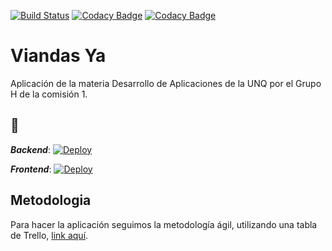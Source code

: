 [![Build Status](https://travis-ci.org/Miloro/Grupo-C1H-022019.svg?branch=master)](https://travis-ci.org/Miloro/Grupo-C1H-022019)
[![Codacy Badge](https://api.codacy.com/project/badge/Grade/1b9c57f661d24791b68712396ec574f7)](https://www.codacy.com/manual/miloromiguel/Grupo-C1H-022019?utm_source=github.com&amp;utm_medium=referral&amp;utm_content=Miloro/Grupo-C1H-022019&amp;utm_campaign=Badge_Grade)
[![Codacy Badge](https://api.codacy.com/project/badge/Coverage/1b9c57f661d24791b68712396ec574f7)](https://www.codacy.com/manual/miloromiguel/Grupo-C1H-022019?utm_source=github.com&utm_medium=referral&utm_content=Miloro/Grupo-C1H-022019&utm_campaign=Badge_Coverage)

# Viandas Ya
Aplicación de la materia Desarrollo de Aplicaciones de la UNQ por el Grupo H de la comisión 1.

## :rocket:

***Backend***:
[![Deploy](https://www.herokucdn.com/deploy/button.png)](https://viandasya-backend-grupoc1h.herokuapp.com/)

***Frontend***:
[![Deploy](https://www.herokucdn.com/deploy/button.png)](https://viandasya-grupoc1h.herokuapp.com/)

## Metodologia
Para hacer la aplicación seguimos la metodología ágil, utilizando una tabla de Trello, [link aquí](https://trello.com/b/ONZqxv4Q/viandasya).
